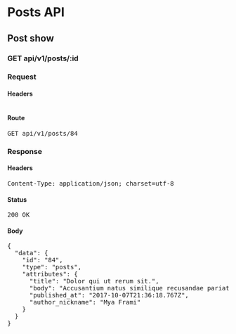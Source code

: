 # Posts API

## Post show

### GET api/v1/posts/:id
### Request

#### Headers

<pre></pre>

#### Route

<pre>GET api/v1/posts/84</pre>

### Response

#### Headers

<pre>Content-Type: application/json; charset=utf-8</pre>

#### Status

<pre>200 OK</pre>

#### Body

<pre>{
  "data": {
    "id": "84",
    "type": "posts",
    "attributes": {
      "title": "Dolor qui ut rerum sit.",
      "body": "Accusantium natus similique recusandae pariatur ipsam.",
      "published_at": "2017-10-07T21:36:18.767Z",
      "author_nickname": "Mya Frami"
    }
  }
}</pre>
